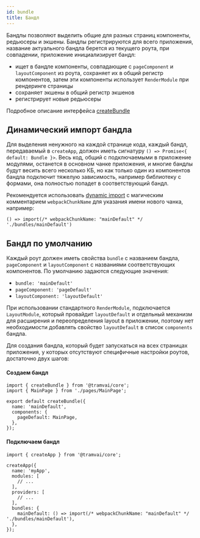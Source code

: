 ```yaml
---
id: bundle
title: Бандл
---
```


Бандлы позволяют выделить общие для разных страниц компоненты, редьюсеры и экшены.
Бандлы регистрируются для всего приложения, название актуального бандла берется из текущего роута, при совпадении, приложение инициализирует бандл:
- ищет в бандле компоненты, совпадающие с `pageComponent` и `layoutComponent` из роута, сохраняет их в общий регистр компонентов, затем эти компоненты использует `RenderModule` при рендеринге страницы
- сохраняет экшены в общий регистр экшенов
- регистрирует новые редьюсеры

Подробное описание интерфейса [createBundle](references/tramvai/create-bundle.md)

## Динамический импорт бандла

Для выделения ненужного на каждой странице кода, каждый бандл, передаваемый в `createApp`, должен иметь сигнатуру `() => Promise<{ default: Bundle }>`. Весь код, общий с подключаемыми в приложение модулями, останется в основном чанке приложения, и многие бандлы будут весить всего несколько КБ, но как только один из компонентов бандла подключит тяжелую зависимость, например библиотеку с формами, она полностью попадет в соответствующий бандл.

Рекомендуется использовать [dynamic import](https://webpack.js.org/guides/code-splitting/#dynamic-imports) с магическим комментарием `webpackChunkName` для указания имени нового чанка, например:

```tsx
() => import(/* webpackChunkName: "mainDefault" */ './bundles/mainDefault')
```

## Бандл по умолчанию

Каждый роут должен иметь свойства `bundle` с названием бандла, `pageComponent` и `layoutComponent` с названиями соответствующих компонентов.
По умолчанию задаются следующие значения:
- `bundle: 'mainDefault'`
- `pageComponent: 'pageDefault'`
- `layoutComponent: 'layoutDefault'`

При использовании стандартного `RenderModule`, подключается `LayoutModule`, который провайдит `layoutDefault` и отдельный механизм для расширения и переопределения layout в приложении, поэтому нет необходимости добавлять свойство `layoutDefault` в список `components` бандла.

Для создания бандла, который будет запускаться на всех страницах приложения, у которых отсутствуют специфичные настройки роутов, достаточно двух шагов:

#### Создаем бандл

```tsx
import { createBundle } from '@tramvai/core';
import { MainPage } from './pages/MainPage';

export default createBundle({
  name: 'mainDefault',
  components: {
    pageDefault: MainPage,
  },
});
```

#### Подключаем бандл

```tsx
import { createApp } from '@tramvai/core';

createApp({
  name: 'myApp',
  modules: [
    // ...
  ],
  providers: [
    // ...
  ],
  bundles: {
    mainDefault: () => import(/* webpackChunkName: "mainDefault" */ './bundles/mainDefault'),
  },
});
```